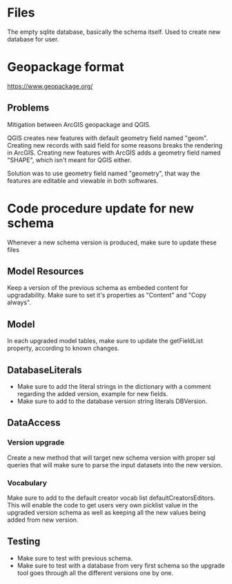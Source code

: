 # Files

The empty sqlite database, basically the schema itself. Used to create new database for user.

# Geopackage format
https://www.geopackage.org/

## Problems 
Mitigation between ArcGIS geopackage and QGIS.

QGIS creates new features with default geometry field named "geom". Creating new records
with said field for some reasons breaks the rendering in ArcGIS. Creating new features with
ArcGIS adds a geometry field named "SHAPE", which isn't meant for QGIS either.

Solution was to use geometry field named "geometry", that way the features are editable and
viewable in both softwares.

# Code procedure update for new schema

Whenever a new schema version is produced, make sure to update these files

## Model Resources
Keep a version of the previous schema as embeded content for upgradability.
Make sure to set it's properties as "Content" and "Copy always".

## Model
In each upgraded model tables, make sure to update the getFieldList property, 
according to known changes.

## DatabaseLiterals
* Make sure to add the literal strings in the dictionary with a comment regarding the 
added version, example for new fields.
* Make sure to add to the database version string literals DBVersion.

## DataAccess

### Version upgrade
Create a new method that will target new schema version with proper sql queries that will
make sure to parse the input datasets into the new version.

### Vocabulary
Make sure to add to the default creator vocab list defaultCreatorsEditors. This will enable 
the code to get users very own picklist value in the upgraded version schema as well as
keeping all the new values being added from new version.

## Testing
* Make sure to test with previous schema.
* Make sure to test with a database from very first schema so the upgrade tool goes through
all the different versions one by one.




